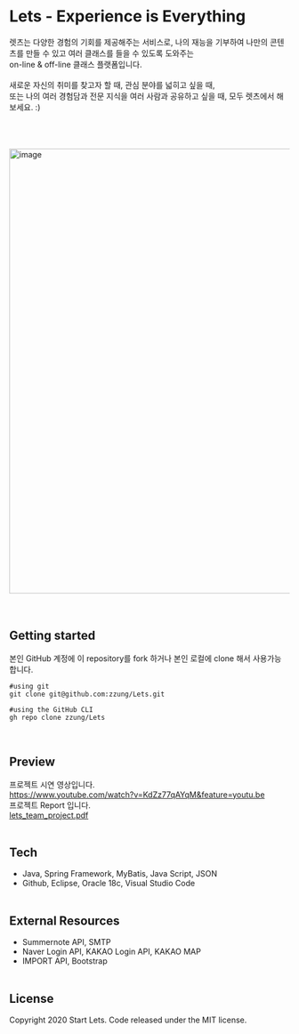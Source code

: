 # Lets - Experience is Everything
렛츠는 다양한 경험의 기회를 제공해주는 서비스로, 나의 재능을 기부하여 나만의 콘텐츠를 만들 수 있고 여러 클래스를 들을 수 있도록 도와주는 <br>
on-line & off-line 클래스 플랫폼입니다.  <br><br>
새로운 자신의 취미를 찾고자 할 때, 관심 분야를 넓히고 싶을 때, <br>
또는 나의 여러 경험담과 전문 지식을 여러 사람과 공유하고 싶을 때, 모두 렛츠에서 해보세요. :)

<br><br><br>
<img width="800" alt="image" src="https://user-images.githubusercontent.com/56067742/153417357-5d5d5a55-32bc-4f62-9471-a76b461d232e.png">
<br><br><br>

## Getting started
본인 GitHub 계정에 이 repository를 fork 하거나 본인 로컬에 clone 해서 사용가능 합니다. <br>
```
#using git
git clone git@github.com:zzung/Lets.git

#using the GitHub CLI
gh repo clone zzung/Lets
```
<br>

## Preview
프로젝트 시연 영상입니다. <br>
https://www.youtube.com/watch?v=KdZz77qAYqM&feature=youtu.be <br>
프로젝트 Report 입니다.<br>
[lets_team_project.pdf](https://github.com/zzung/BetterNow-StudyCafe/files/8045711/lets_team_project.pdf)
<br><br>

## Tech
* Java, Spring Framework, MyBatis, Java Script, JSON
* Github, Eclipse, Oracle 18c, Visual Studio Code
<br><br>

## External Resources
* Summernote API, SMTP
* Naver Login API, KAKAO Login API, KAKAO MAP
* IMPORT API, Bootstrap
<br><br>

## License
Copyright 2020 Start Lets. Code released under the MIT license.


